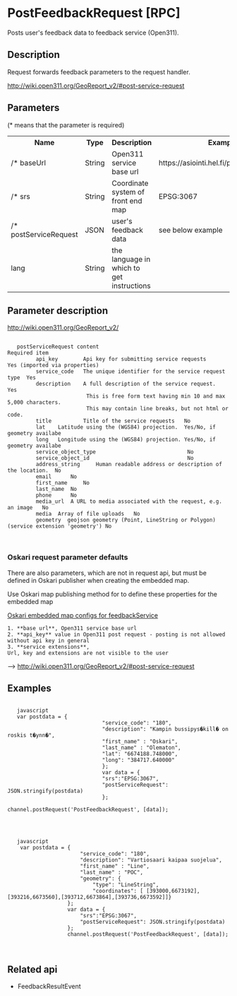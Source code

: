 # PostFeedbackRequest [RPC]

Posts user's feedback data to feedback service (Open311).

## Description

Request forwards feedback parameters to the request handler.

http://wiki.open311.org/GeoReport_v2/#post-service-request

## Parameters

(* means that the parameter is required)

<table class="table">
<tr>
  <th> Name</th><th> Type</th><th> Description</th><th> Example</th><th> Details</th>
</tr>
<tr>
  <td>/* baseUrl </td><td> String </td><td> Open311 service base url</td><td>https://asiointi.hel.fi/palautews/rest/v1 </td><td> </td>
</tr>
<tr>
  <td>/* srs </td><td> String </td><td> Coordinate system of front end map</td><td>EPSG:3067 </td><td> </td>
</tr>
<tr>
  <td>/* postServiceRequest </td><td> JSON </td><td> user's feedback data </td><td>see below example</td><td>http://wiki.open311.org/GeoReport_v2/#post-service-request</td>
</tr>


<tr>
  <td> lang </td><td> String </td><td> the language in which to get instructions </td><td> </td><td> </td>
</tr>
</table>


## Parameter description

http://wiki.open311.org/GeoReport_v2/

<pre class="event-code-block">
<code>
   postServiceRequest content                                                  Required item
         api_key 	    Api key for submitting service requests 	        Yes (imported via properties)
         service_code 	The unique identifier for the service request type 	Yes
         description 	A full description of the service request. 	        Yes
                         This is free form text having min 10 and max 5,000 characters.
                         This may contain line breaks, but not html or code.
         title       	Title of the service requests 	No
         lat 	Latitude using the (WGS84) projection. 	Yes/No, if geometry availabe
         long 	Longitude using the (WGS84) projection. Yes/No, if geometry availabe
         service_object_type                             No
         service_object_id                               No
         address_string 	Human readable address or description of the location. 	No
         email 	 	No
         first_name 	No
         last_name 	No
         phone 	 	No
         media_url 	A URL to media associated with the request, e.g. an image 	No
         media 	Array of file uploads 	No
         geometry  geojson geometry (Point, LineString or Polygon) (service extension 'geometry') No
            
</code>
</pre>


### Oskari request parameter defaults
There are also parameters, which are not in request api, but must be defined in Oskari publisher when creating the embedded map.

Use Oskari map publishing method for to define these properties for the embedded map

<u>Oskari embedded map configs for feedbackService</u>

    1. **base url**, Open311 service base url
    2. **api_key** value in Open311 post request - posting is not allowed without api key in general
    3. **service extensions**,
    Url, key and extensions are not visible to the user

 --> http://wiki.open311.org/GeoReport_v2/#post-service-request

## Examples

<pre class="event-code-block">
<code>
   javascript
   var postdata = {
                              "service_code": "180",
                              "description": "Kampin bussipys�kill� on roskis t�ynn�",
                              "first_name" : "Oskari",
                              "last_name" : "Olematon",
                              "lat": "6674188.748000",
                              "long": "384717.640000"
                              };
                              var data = {                              
                              "srs":"EPSG:3067",
                              "postServiceRequest": JSON.stringify(postdata)
                              };
                              channel.postRequest('PostFeedbackRequest', [data]);
            
</code>
</pre>

<pre class="event-code-block">
<code>
   javascript
    var postdata = {
                       "service_code": "180",
                       "description": "Vartiosaari kaipaa suojelua",
                       "first_name" : "Line",
                       "last_name" : "POC",
                       "geometry": {
                           "type": "LineString",
                           "coordinates": [ [393000,6673192],[393216,6673560],[393712,6673864],[393736,6673592]]}
                   };
                   var data = {
                       "srs":"EPSG:3067",
                       "postServiceRequest": JSON.stringify(postdata)
                   };
                   channel.postRequest('PostFeedbackRequest', [data]);

</code>
</pre>

## Related api

- FeedbackResultEvent